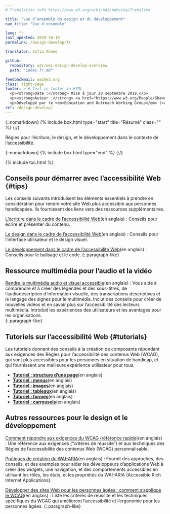 ```yaml
---
# Translation info https://www.w3.org/wiki/WAI/Website/Translate

title: "Vue d’ensemble du design et du développement"
nav_title: "Vue d'ensemble"

lang: fr
last_updated: 2020-10-19
permalink: /design-develop/fr

translator: Sofia Ahmed

github:
  repository: w3c/wai-design-develop-overview
  path: "index.fr.md"

feedbackmail: wai@w3.org
class: tight-page
footer: > # Text in footer in HTML
  <p><strong>Date :</strong> Mise à jour 20 septembre 2019.</p>
  <p><strong>Auteur :</strong> <a href="https://www.w3.org/People/Shawn/">Shawn Lawton Henry</a>.</p>
  <p>Développé par le <em>Education and Outreach Working Group</em> (<a href="http://www.w3.org/WAI/EO/">EOWG</a>).</p>
ref: /design-develop/
---
```


{::nomarkdown}
{% include box.html type="start" title="Résumé" class="" %}
{:/}

Règles pour l’écriture, le design, et le développement dans le contexte de l’accessibilité.

{::nomarkdown}
{% include box.html type="end" %}
{:/}


{% include toc.html %}

## Conseils pour démarrer avec l’accessibilité Web  {#tips}

Les conseils suivants introduisent les éléments essentiels à prendre en considération pour rendre votre site Web plus accessible aux personnes handicapées. Ils fournissent des liens vers des ressources supplémentaires.

[L’écriture dans le cadre de l’accessibilité Web](/tips/writing/)(en anglais)
: Conseils pour écrire et présenter du contenu.

[Le design dans le cadre de l’accessibilité Web](/tips/designing/)(en anglais)
: Conseils pour l’interface utilisateur et le design visuel.

[Le développement dans le cadre de l’accessibilité Web](/tips/developing/)(en anglais)
: Conseils pour le balisage et le code.
{:.paragraph-like}

## Ressource multimédia pour l’audio et la vidéo

[Rendre le multimédia audio et visuel accessible](https://www.w3.org/WAI/media/av/)(en anglais)
: Vous aide à comprendre et à créer des légendes et des sous-titres, de l’audiodescription d’information visuelle, des transcriptions descriptives et le langage des signes pour le multimédia. Inclut des conseils pour créer de nouvelles vidéos et en savoir plus sur l’accessibilité des lecteurs multimédia. Introduit les expériences des utilisateurs et les avantages pour les organisations.  
{:.paragraph-like}

## Tutoriels sur l’accessibilité Web {#tutorials}

Les tutoriels donnent des conseils à la création de composants répondant aux exigences des Règles pour l’accessibilité des contenus Web (WCAG), qui sont plus accessibles pour les personnes en situation de handicap, et qui fournissent une meilleure expérience utilisateur pour tous.

* **[Tutoriel : structure d’une page](https://www.w3.org/WAI/tutorials/page-structure/)**(en anglais)
* **[Tutoriel : menus](https://www.w3.org/WAI/tutorials/menus/)**(en anglais)
* **[Tutoriel : images](https://www.w3.org/WAI/tutorials/images/)**(en anglais)
* **[Tutoriel : tableaux](https://www.w3.org/WAI/tutorials/tables/)**(en anglais)
* **[Tutoriel : formes](https://www.w3.org/WAI/tutorials/forms/)**(en anglais)
* **[Tutoriel : carrousels](https://www.w3.org/WAI/tutorials/carousels/)**(en anglais)

## Autres ressources pour le design et le développement

[Comment répondre aux exigences du WCAG (référence rapide)](https://www.w3.org/WAI/WCAG21/quickref/)(en anglais)
: Une référence aux exigences (“critères de réussite”) et aux techniques des Règles de l’accessibilité des contenus Web (WCAG) personnalisable.

[Pratiques de création du WAI-ARIA](https://www.w3.org/TR/wai-aria-practices/)(en anglais)
: Fournit des approches, des conseils, et des exemples pour aider les développeurs d’applications Web à créer des widgets, une navigation, et des comportements accessibles en utilisant les rôles, les états, et les propriétés du WAI-ARIA (Accessible Rich Internet Applications).  

[Développer des sites Web pour les personnes âgées : comment s’applique le WCAG](https://www.w3.org/WAI/older-users/developing/)(en anglais)
: Liste les critères de réussite et les techniques spécifiques du WCAG qui améliorent l’accessibilité et l’ergonomie pour les personnes âgées.
{:.paragraph-like}
